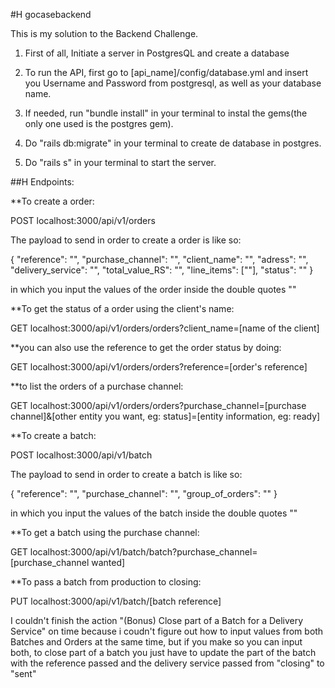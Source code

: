 #H gocasebackend


This is my solution to the Backend Challenge. 

1. First of all, Initiate a server in PostgresQL and create a database

2. To run the API, first go to [api_name]/config/database.yml and insert you Username and Password from postgresql, as well as your database name.


3. If needed, run "bundle install" in your terminal to instal the gems(the only one used is the postgres gem).


4. Do "rails db:migrate" in your terminal to create de database in postgres.


5. Do "rails s" in your terminal to start the server.



##H Endpoints:

**To create a order:

POST localhost:3000/api/v1/orders

The payload to send in order to create a order is like so:

{
"reference": "",
"purchase_channel": "",
"client_name": "",
"adress": "",
"delivery_service": "",
"total_value_RS": "",
"line_items": [""],
"status": ""
}

in which you input the values of the order inside the double quotes ""

**To get the status of a order using the client's name:

GET localhost:3000/api/v1/orders/orders?client_name=[name of the client]


**you can also use the reference to get the order status by doing:

GET localhost:3000/api/v1/orders/orders?reference=[order's reference]


**to list the orders of a purchase channel:

GET localhost:3000/api/v1/orders/orders?purchase_channel=[purchase channel]&[other entity you want, eg: status]=[entity information,    eg: ready]


**To create a batch:

POST localhost:3000/api/v1/batch


The payload to send in order to create a batch is like so:

{
"reference": "",
"purchase_channel": "",
"group_of_orders": ""
}

in which you input the values of the batch inside the double quotes ""


**To get a batch using the purchase channel:

GET localhost:3000/api/v1/batch/batch?purchase_channel=[purchase_channel wanted]


**To pass a batch from production to closing:

PUT localhost:3000/api/v1/batch/[batch reference]



I couldn't finish the action "(Bonus) Close part of a Batch for a Delivery Service" on time because i coudn't figure out how to input values from both Batches and Orders at the same time, but if you make so you can input both, to close part of a batch you just have to update the part of the batch with the reference passed and the delivery service passed from "closing" to "sent"


